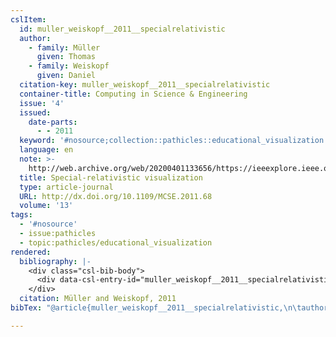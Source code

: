 ```yaml
---
cslItem:
  id: muller_weiskopf__2011__specialrelativistic
  author:
    - family: Müller
      given: Thomas
    - family: Weiskopf
      given: Daniel
  citation-key: muller_weiskopf__2011__specialrelativistic
  container-title: Computing in Science & Engineering
  issue: '4'
  issued:
    date-parts:
      - - 2011
  keyword: '#nosource;collection::pathicles::educational_visualization'
  language: en
  note: >-
    http://web.archive.org/web/20200401133656/https://ieeexplore.ieee.org/document/5931490/
  title: Special-relativistic visualization
  type: article-journal
  URL: http://dx.doi.org/10.1109/MCSE.2011.68
  volume: '13'
tags:
  - '#nosource'
  - issue:pathicles
  - topic:pathicles/educational_visualization
rendered:
  bibliography: |-
    <div class="csl-bib-body">
      <div data-csl-entry-id="muller_weiskopf__2011__specialrelativistic" class="csl-entry">Müller, T. and Weiskopf, D. 2011 “Special-relativistic visualization,” <i>Computing in Science &#38; Engineering</i>, 13(4). Available at: <a href='http://dx.doi.org/10.1109/MCSE.2011.68.'>http://dx.doi.org/10.1109/MCSE.2011.68.</a></div>
    </div>
  citation: Müller and Weiskopf, 2011
bibTex: "@article{muller_weiskopf__2011__specialrelativistic,\n\tauthor = {M{\\\" u}ller, Thomas and Weiskopf, Daniel},\n\tjournal = {Computing in Science & Engineering},\n\tnumber = {4},\n\tyear = {2011},\n\tnote = {http://web.archive.org/web/20200401133656/https://ieeexplore.ieee.org/document/5931490/},\n\ttitle = {Special-relativistic visualization},\n\thowpublished = {http://dx.doi.org/10.1109/MCSE.2011.68},\n\tvolume = {13},\n}\n\n"

---
```

